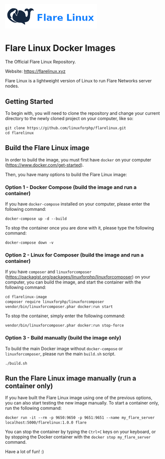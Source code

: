 # [![Flare Linux Banner](tools/logo.png)](https://flarelinux.xyz/)
# Flare Linux Docker Images

The Official Flare Linux Repository.

Website: https://flarelinux.xyz

Flare Linux is a lightweight version of Linux to run Flare Networks server nodes.

## Getting Started

To begin with, you will need to clone the repository and change your current directory
to the newly cloned project on your computer, like so:

```
git clone https://github.com/linuxforphp/flarelinux.git
cd flarelinux
```

## Build the Flare Linux image

In order to build the image, you must first have `docker` on your computer (https://www.docker.com/get-started).

Then, you have many options to build the Flare Linux image:

### Option 1 - Docker Compose (build the image and run a container)

If you have `docker-compose` installed on your computer, please enter the following command:

```
docker-compose up -d --build
```

To stop the container once you are done with it, please type the following command:

```
docker-compose down -v
```

### Option 2 - Linux for Composer (build the image and run a container)

If you have `composer` and `linuxforcomposer` (https://packagist.org/packages/linuxforphp/linuxforcomposer) on your computer, you can build the image, and start the container with the following command:

```
cd flarelinux-image
composer require linuxforphp/linuxforcomposer
vendor/bin/linuxforcomposer.phar docker:run start
```

To stop the container, simply enter the following command:

```
vendor/bin/linuxforcomposer.phar docker:run stop-force
```

### Option 3 - Build manually (build the image only)

To build the main Docker image without `docker-compose` or `linuxforcomposer`, please run the main `build.sh` script.

```
./build.sh
```

## Run the Flare Linux image manually (run a container only)

If you have built the Flare Linux image using one of the previous options,
you can also start testing the new image manually. To start a container only,
run the following command:

```
docker run -it --rm -p 9650:9650 -p 9651:9651 --name my_flare_server localhost:5000/flarelinux:1.0.0 flare
```

You can stop the container by typing the `Ctrl+C` keys on your keyboard, or by stopping the Docker container with the `docker stop my_flare_server` command.

Have a lot of fun! :)
